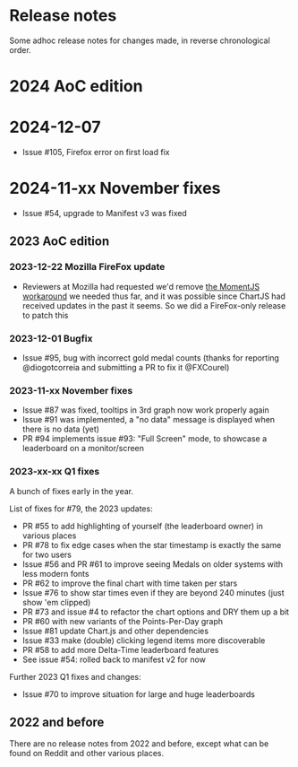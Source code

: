 # Release notes

Some adhoc release notes for changes made, in reverse chronological order.

# 2024 AoC edition

# 2024-12-07

- Issue #105, Firefox error on first load fix

# 2024-11-xx November fixes

- Issue #54, upgrade to Manifest v3 was fixed

## 2023 AoC edition

### 2023-12-22 Mozilla FireFox update

- Reviewers at Mozilla had requested we'd remove [the MomentJS workaround](https://github.com/jeroenheijmans/advent-of-code-charts/commit/6ea4669fe5588629e110db055313b9c772ba8331) we needed thus far, and it was possible since ChartJS had received updates in the past it seems. So we did a FireFox-only release to patch this

### 2023-12-01 Bugfix

- Issue #95, bug with incorrect gold medal counts (thanks for reporting @diogotcorreia and submitting a PR to fix it @FXCourel)

### 2023-11-xx November fixes

- Issue #87 was fixed, tooltips in 3rd graph now work properly again
- Issue #91 was implemented, a "no data" message is displayed when there is no data (yet)
- PR #94 implements issue #93: "Full Screen" mode, to showcase a leaderboard on a monitor/screen

### 2023-xx-xx Q1 fixes

A bunch of fixes early in the year.

List of fixes for #79, the 2023 updates:

- PR #55 to add highlighting of yourself (the leaderboard owner) in various places
- PR #78 to fix edge cases when the star timestamp is exactly the same for two users
- Issue #56 and PR #61 to improve seeing Medals on older systems with less modern fonts
- PR #62 to improve the final chart with time taken per stars
- Issue #76 to show star times even if they are beyond 240 minutes (just show 'em clipped)
- PR #73 and issue #4 to refactor the chart options and DRY them up a bit
- PR #60 with new variants of the Points-Per-Day graph
- Issue #81 update Chart.js and other dependencies
- Issue #33 make (double) clicking legend items more discoverable
- PR #58 to add more Delta-Time leaderboard features
- See issue #54: rolled back to manifest v2 for now

Further 2023 Q1 fixes and changes:

- Issue #70 to improve situation for large and huge leaderboards

## 2022 and before

There are no release notes from 2022 and before, except what can be found on Reddit and other various places.